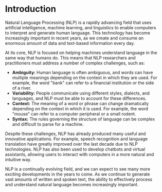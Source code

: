 # Introduction

Natural Language Processing (NLP) is a rapidly advancing field that uses artificial intelligence, machine learning, and linguistics to enable computers to interpret and generate human language. This technology has become increasingly important in recent years, as we create and consume an enormous amount of data and text-based information every day.

At its core, NLP is focused on helping machines understand language in the same way that humans do. This means that NLP researchers and practitioners must address a number of complex challenges, such as:

- **Ambiguity:** Human language is often ambiguous, and words can have multiple meanings depending on the context in which they are used. For example, the word "bank" can refer to a financial institution or the side of a river.
- **Variability:** People communicate using different styles, dialects, and languages, and NLP must be able to account for these differences.
- **Context:** The meaning of a word or phrase can change dramatically depending on the context in which it is used. For example, the word "mouse" can refer to a computer peripheral or a small rodent.
- **Syntax:** The rules governing the structure of language can be complex and difficult to parse for a machine.

Despite these challenges, NLP has already produced many useful and innovative applications. For example, speech recognition and language translation have greatly improved over the last decade due to NLP technologies. NLP has also been used to develop chatbots and virtual assistants, allowing users to interact with computers in a more natural and intuitive way.

NLP is a continually evolving field, and we can expect to see many more exciting developments in the years to come. As we continue to generate vast amounts of written and spoken text, the ability to effectively process and understand natural language becomes increasingly important.
